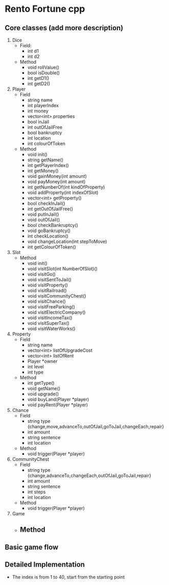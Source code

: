 # Rento Fortune cpp

## Core classes (add more description)
1. Dice
    - Field:
        - int d1
        - int d2 
    - Method
        - void rollValue()
        - bool isDouble()
        - int getD1()
        - int getD2()
2. Player
    - Field
        - string name
        - int playerIndex
        - int money
        - vector\<int> properties
        - bool inJail
        - int outOfJailFree
        - bool bankruptcy
        - int location
        - int colourOfToken
    - Method
        - void init()
        - string getName()
        - int getPlayerIndex()
        - int getMoney()
        - void gainMoney(int amount)
        - void payMoney(int amount)
        - int getNumberOf(int kindOfProperty)
        - void addProperty(int indexOfSlot)
        - vector\<int> getProperty()
        - bool checkInJail()
        - int getOutOfJailFree()
        - void putInJail()
        - void outOfJail()
        - bool checkBankruptcy()
        - void goBankruptcy()
        - int checkLocation()
        - void changeLocation(int stepToMove)
        - int getColourOfToken()
3. Slot
    - Method
        - void init()
        - void visitSlot(int NumberOfSlot)()
        - void visitGo()
        - void visitSentToJail()
        - void visitProperty()
        - void visitRailroad()
        - void visitCommunityChest()
        - void visitChance()
        - void visitFreeParking()
        - void visitElectricCompany()
        - void visitIncomeTax()
        - void visitSuperTax()
        - void visitWaterWorks()
4. Property
    - Field
        - string name
        - vector\<int> listOfUpgradeCost
        - vector\<int> listOfRent
        - Player *owner
        - int level
        - int type
    - Method
        - int getType()
        - void getName()
        - void upgrade()
        - void buyLand(Player *player)
        - void payRent(Player *player)
5. Chance
    - Field
        - string type {change,move,advanceTo,outOfJail,goToJail,changeEach,repair}
        - int amount
        - string sentence
        - int location
    - Method
        - void trigger(Player *player)
6. CommunityChest
    - Field
        - string type {change,advanceTo,changeEach,outOfJail,goToJail,repair}
        - int amount
        - string sentence
        - int steps
        - int location
    - Method
        - void trigger(Player *player)
7. Game
    - Method
        - 



## Basic game flow

## Detailed Implementation
- The index is from 1 to 40, start from the starting point